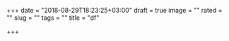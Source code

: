 +++
date = "2018-08-29T18:23:25+03:00"
draft = true
image = ""
rated = ""
slug = ""
tags = ""
title = "df"

+++
